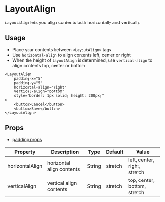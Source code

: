 # LayoutAlign

`LayoutAlign` lets you align contents both horizontally and vertically.

<Doc-LayoutAlignDoc />

## Usage
- Place your contents between `<LayoutAlign>` tags
- Use `horizontal-align` to align contents left, center or right
- When the height of `LayoutAlign` is determined, use `vertical-align` to align contents top, center or bottom

```vue live
<LayoutAlign
	padding-x="5"
	padding-y="5"
	horizontal-align="right"
	vertical-align="bottom"
	style="border: 1px solid; height: 200px;"
>
	<button>Cancel</button>
	<button>Save</button>
</LayoutAlign>
```

## Props

- [padding props](/components/#padding-props)

| Property | Description | Type | Default | Value |
| --- | --- | --- | --- | --- |
| horizontalAlign | horizontal align contents | String | stretch | left, center, right, stretch |
| verticalAlign | vertical align contents | String | stretch | top, center, bottom, stretch |

